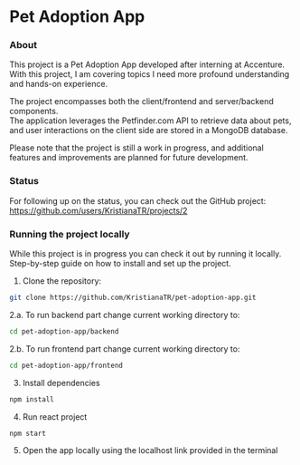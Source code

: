 # Pet Adoption App

### About

This project is a Pet Adoption App developed after interning at Accenture. With this project, I am covering topics I need more profound understanding and hands-on experience. <br>

The project encompasses both the client/frontend and server/backend components. <br>
The application leverages the Petfinder.com API to retrieve data about pets, and user interactions on the client side are stored in a MongoDB database. <br>

Please note that the project is still a work in progress, and additional features and improvements are planned for future development.

### Status

For following up on the status, you can check out the GitHub project: 
https://github.com/users/KristianaTR/projects/2

### Running the project locally

While this project is in progress you can check it out by running it locally. <br>
Step-by-step guide on how to install and set up the project.

1. Clone the repository: 
```bash 
git clone https://github.com/KristianaTR/pet-adoption-app.git
```

2.a. To run backend part change current working directory to:
```bash 
cd pet-adoption-app/backend
```

2.b. To run frontend part change current working directory to:
```bash
cd pet-adoption-app/frontend
```

3. Install dependencies 
```bash 
npm install
```

4. Run react project 
```bash
npm start
```

5. Open the app locally using the localhost link provided in the terminal